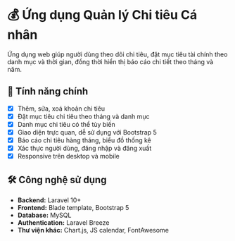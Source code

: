 # 💰 Ứng dụng Quản lý Chi tiêu Cá nhân

Ứng dụng web giúp người dùng theo dõi chi tiêu, đặt mục tiêu tài chính theo danh mục và thời gian, đồng thời hiển thị báo cáo chi tiết theo tháng và năm.

## 🚀 Tính năng chính

- [x] Thêm, sửa, xoá khoản chi tiêu
- [x] Đặt mục tiêu chi tiêu theo tháng và danh mục
- [x] Danh mục chi tiêu có thể tùy biến
- [x] Giao diện trực quan, dễ sử dụng với Bootstrap 5
- [x] Báo cáo chi tiêu hàng tháng, biểu đồ thống kê
- [x] Xác thực người dùng, đăng nhập và đăng xuất
- [x] Responsive trên desktop và mobile

## 🛠️ Công nghệ sử dụng

- **Backend:** Laravel 10+
- **Frontend:** Blade template, Bootstrap 5
- **Database:** MySQL
- **Authentication:** Laravel Breeze
- **Thư viện khác:** Chart.js, JS calendar, FontAwesome

